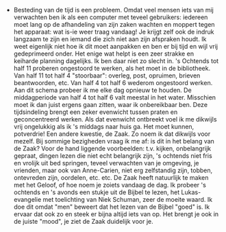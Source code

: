 - Besteding van de tijd is een probleem. Omdat veel mensen iets van mij verwachten ben ik als een computer met teveel gebruikers: iedereen moet lang op de afhandeling van zijn zaken wachten en moppert tegen het apparaat: wat is-ie weer traag vandaag! Je krijgt zelf ook de indruk langzaam te zijn en iemand die zich niet aan zijn afspraken houdt. Ik weet eigenlijk niet hoe ik dit moet aanpakken en ben er bij tijd en wijl vrij gedeprimeerd onder. Het enige wat helpt is een zeer strakke en keiharde planning dagelijks. Ik ben daar niet zo slecht in. 's Ochtends tot half 11 proberen ongestoord te werken, als het moet in de bibliotheek. Van half 11 tot half 4 "stoorbaar": overleg, post, opruimen, brieven beantwoorden, etc. Van half 4 tot half 6 wederom ongestoord werken. Aan dit schema probeer ik me elke dag opnieuw te houden. De middagperiode van half 4 tot half 6 valt meestal in het water. Misschien moet ik dan juist ergens gaan zitten, waar ik onbereikbaar ben. Deze tijdsindeling brengt een zeker evenwicht tussen praten en geconcentreerd werken. Als dat evenwicht ontbreekt voel ik me dikwijls vrij ongelukkig als ik 's middags naar huis ga. Het moet kunnen, potverdrie!
  Een andere kwestie, de Zaak. Zo noem ik dat dikwijls voor mezelf. Bij sommige bezigheden vraag ik me af: is dit in het belang van de Zaak? Voor de hand liggende voorbeelden: t.v. kijken, onbelangrijk gepraat, dingen lezen die niet echt belangrijk zijn, 's ochtends niet fris en vrolijk uit bed springen, teveel verwachten van je omgeving, je vrienden, maar ook van Anne-Carien, niet erg zelfstandig zijn, tobben, ontevreden zijn, oordelen, etc. etc. De Zaak heeft natuurlijk te maken met het Geloof, of hoe noem je zoiets vandaag de dag. Ik probeer 's ochtends en 's avonds een stukje uit de Bijbel te lezen, het Lukas-evangelie met toelichting van Niek Schuman, zeer de moeite waard. Ik doe dit omdat "men" beweert dat het lezen van de Bijbel "goed" is. Ik ervaar dat ook zo en steek er bijna altijd iets van op. Het brengt je ook in de juiste "mood", je ziet de Zaak duidelijk voor je.